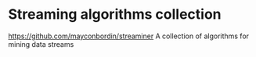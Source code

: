 Streaming algorithms collection
===============================

<https://github.com/mayconbordin/streaminer>
A collection of algorithms for mining data streams


